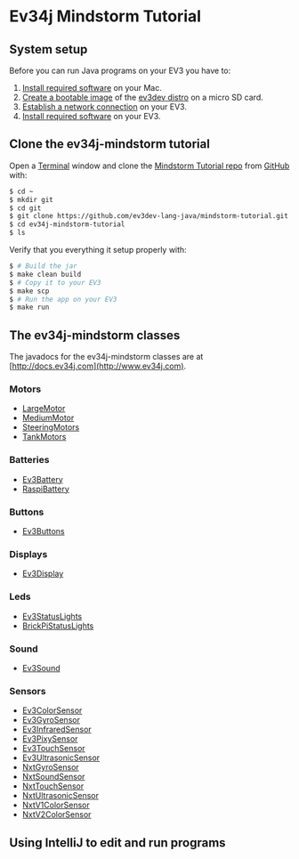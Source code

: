 # Ev34j Mindstorm Tutorial

## System setup

Before you can run Java programs on your EV3 you have to:

1. [Install required software](https://github.com/ev3dev-lang-java/ev34j-mindstorm-tutorial/wiki/Install-required-Mac-software) on your Mac.
2. [Create a bootable image](https://github.com/ev3dev-lang-java/ev34j-mindstorm-tutorial/wiki/Create-a-bootable-image-for-the-EV3) of the [ev3dev distro](http://www.ev3dev.org) on a micro SD card.
3. [Establish a network connection](https://github.com/ev3dev-lang-java/ev34j-mindstorm-tutorial/wiki/Establish-a-network-connection) on your EV3.
4. [Install required software](https://github.com/ev3dev-lang-java/ev34j-mindstorm-tutorial/wiki/Install-required-EV3-software) on your EV3.

## Clone the ev34j-mindstorm tutorial

Open a [Terminal](https://en.wikipedia.org/wiki/Terminal_(OS_X)) window and clone the
[Mindstorm Tutorial repo](https://github.com/ev3dev-lang-java/ev34j-mindstorm-tutorial) from [GitHub](https://github.com) with:

```bash
$ cd ~
$ mkdir git
$ cd git
$ git clone https://github.com/ev3dev-lang-java/mindstorm-tutorial.git
$ cd ev34j-mindstorm-tutorial
$ ls
```

Verify that you everything it setup properly with:

```bash
$ # Build the jar
$ make clean build
$ # Copy it to your EV3
$ make scp
$ # Run the app on your EV3
$ make run
```

## The ev34j-mindstorm classes

The javadocs for the ev34j-mindstorm classes are at [http://docs.ev34j.com](http://www.ev34j.com).

### Motors
* [LargeMotor](http://ev34j.github.io/ev34j/index.html?com/ev34j/mindstorm/motor/LargeMotor.html)
* [MediumMotor](http://ev34j.github.io/ev34j/index.html?com/ev34j/mindstorm/motor/MediumeMotor.html)
* [SteeringMotors](http://ev34j.github.io/ev34j/index.html?com/ev34j/mindstorm/motor/SteeringMotors.html)
* [TankMotors](http://ev34j.github.io/ev34j/index.html?com/ev34j/mindstorm/motor/TankMotors.html)

### Batteries
* [Ev3Battery](http://ev34j.github.io/ev34j/index.html?com/ev34j/mindstorm/battery/Ev3Battery.html)
* [RaspiBattery](http://ev34j.github.io/ev34j/index.html?com/ev34j/mindstorm/battery/RaspiBattery.html)

### Buttons
* [Ev3Buttons](http://ev34j.github.io/ev34j/index.html?com/ev34j/mindstorm/buttons/Ev3Buttons.html)

### Displays
* [Ev3Display](http://ev34j.github.io/ev34j/index.html?com/ev34j/mindstorm/display/Ev3Display.html)

### Leds
* [Ev3StatusLights](http://ev34j.github.io/ev34j/index.html?com/ev34j/mindstorm/leds/Ev3StatusLights.html)
* [BrickPiStatusLights](http://ev34j.github.io/ev34j/index.html?com/ev34j/mindstorm/leds/BrickPiStatusLights.html)

### Sound
* [Ev3Sound](http://ev34j.github.io/ev34j/index.html?com/ev34j/mindstorm/sound/Ev3Sound.html)

### Sensors
* [Ev3ColorSensor](http://ev34j.github.io/ev34j/index.html?com/ev34j/mindstorm/sensors/Ev3ColorSensor.html)
* [Ev3GyroSensor](http://ev34j.github.io/ev34j/index.html?com/ev34j/mindstorm/sensors/Ev3GyroSensor.html)
* [Ev3InfraredSensor](http://ev34j.github.io/ev34j/index.html?com/ev34j/mindstorm/sensors/Ev3InfraredSensor.html)
* [Ev3PixySensor](http://ev34j.github.io/ev34j/index.html?com/ev34j/mindstorm/sensors/Ev3PixySensor.html)
* [Ev3TouchSensor](http://ev34j.github.io/ev34j/index.html?com/ev34j/mindstorm/sensors/Ev3TouchSensor.html)
* [Ev3UltrasonicSensor](http://ev34j.github.io/ev34j/index.html?com/ev34j/mindstorm/sensors/Ev3UltrasonicSensor.html)
* [NxtGyroSensor](http://ev34j.github.io/ev34j/index.html?com/ev34j/mindstorm/sensors/NxtGyroSensor.html)
* [NxtSoundSensor](http://ev34j.github.io/ev34j/index.html?com/ev34j/mindstorm/sensors/NxtSoundSensor.html)
* [NxtTouchSensor](http://ev34j.github.io/ev34j/index.html?com/ev34j/mindstorm/sensors/NxtTouchSensor.html)
* [NxtUltrasonicSensor](http://ev34j.github.io/ev34j/index.html?com/ev34j/mindstorm/sensors/NxtUltrasonicSensor.html)
* [NxtV1ColorSensor](http://ev34j.github.io/ev34j/index.html?com/ev34j/mindstorm/sensors/NxtV1ColorSensor.html)
* [NxtV2ColorSensor](http://ev34j.github.io/ev34j/index.html?com/ev34j/mindstorm/sensors/NxtV2ColorSensor.html)



## Using IntelliJ to edit and run programs










